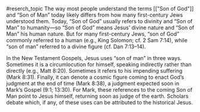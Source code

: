 #reserch_topic 
The way most people understand the terms [["Son of God"]] and “Son of Man” today likely differs from how many first-century Jews understood them. Today, “Son of God” usually refers to divinity and “Son of Man” to humanity—so “Son of God” means Jesus’ divine nature and “Son of Man” his human nature. But for many first-century Jews, “son of God” commonly referred to a human (e.g., King Solomon; cf. 2 Sam 7:14), while “son of man” referred to a divine figure (cf. Dan 7:13–14).

In the New Testament Gospels, Jesus uses “son of man” in three ways. Sometimes it is a circumlocution for himself, speaking indirectly rather than directly (e.g., Matt 8:20). Sometimes it refers to his impending suffering (Mark 8:31). Finally, it can denote a cosmic figure coming to enact God’s judgment at the end of time (Mark 8:38), a judgment expected soon in Mark’s Gospel (9:1; 13:30). For Mark, these references to the coming Son of Man point to Jesus himself, returning soon as judge of the earth. Scholars debate which, if any, of these uses can be attributed to the historical Jesus.